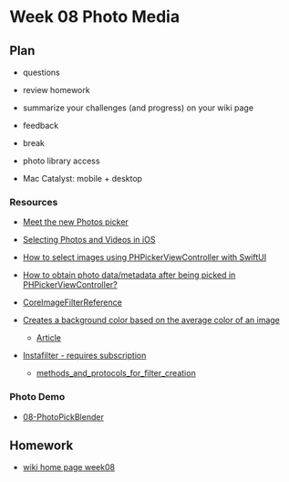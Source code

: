 # Week 08 Photo Media

## Plan

- questions

- review homework

- summarize your challenges (and progress) on your wiki page

- feedback

- break

- photo library access

- Mac Catalyst: mobile + desktop

### Resources

- [Meet the new Photos picker](https://developer.apple.com/videos/play/wwdc2020/10652/)

- [Selecting Photos and Videos in iOS](https://developer.apple.com/documentation/photokit/selecting_photos_and_videos_in_ios)

- [How to select images using PHPickerViewController with SwiftUI](https://levelup.gitconnected.com/how-to-select-images-using-phpickerviewcontroller-with-swiftui-da8bd3ec3d05)

- [How to obtain photo data/metadata after being picked in PHPickerViewController?](https://developer.apple.com/forums/thread/654898)

- [CoreImageFilterReference ](https://developer.apple.com/library/archive/documentation/GraphicsImaging/Reference/CoreImageFilterReference/index.html)

- [Creates a background color based on the average color of an image](https://github.com/bbaars/UIImageAverageColor)

  - [Article](https://medium.com/swlh/swiftui-read-the-average-color-of-an-image-c736adb43000)

- [Instafilter - requires subscription](https://www.hackingwithswift.com/plus/solutions/instafilter)
  - [methods_and_protocols_for_filter_creation](https://developer.apple.com/documentation/coreimage/methods_and_protocols_for_filter_creation)

### Photo Demo

- [08-PhotoPickBlender](https://github.com/mobilelabclass-itp/08-PhotoPickBlender)

## Homework

- [wiki home page week08](https://github.com/mobilelabclass-itp/content/wiki#week-08-homework)
